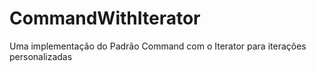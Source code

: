 # CommandWithIterator
Uma implementação do Padrão Command com o Iterator para iterações personalizadas

